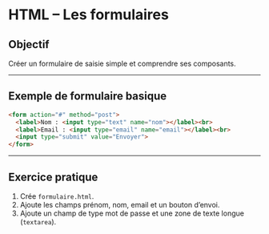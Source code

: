 # HTML – Les formulaires

## Objectif
Créer un formulaire de saisie simple et comprendre ses composants.

---

## Exemple de formulaire basique

```html
<form action="#" method="post">
  <label>Nom : <input type="text" name="nom"></label><br>
  <label>Email : <input type="email" name="email"></label><br>
  <input type="submit" value="Envoyer">
</form>
```

---

## Exercice pratique
1. Crée `formulaire.html`.
2. Ajoute les champs prénom, nom, email et un bouton d’envoi.
3. Ajoute un champ de type mot de passe et une zone de texte longue (`textarea`).